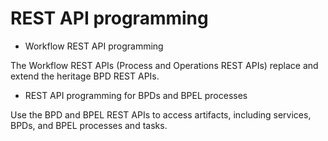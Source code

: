 # REST API programming

- Workflow REST API programming

The Workflow REST APIs (Process and Operations REST APIs) replace and extend the heritage BPD REST APIs.
- REST API programming for BPDs and BPEL processes

Use the BPD and BPEL REST APIs to access artifacts, including services, BPDs, and BPEL processes and tasks.